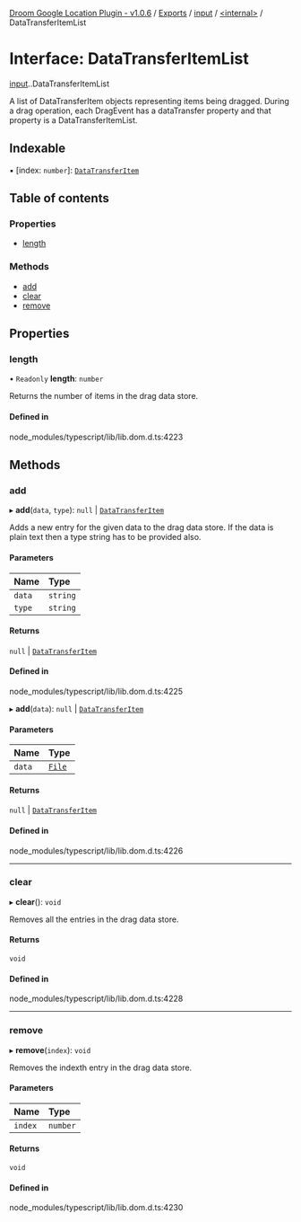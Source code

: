 [Droom Google Location Plugin - v1.0.6](../README.md) / [Exports](../modules.md) / [input](../modules/input.md) / [<internal\>](../modules/input._internal_.md) / DataTransferItemList

# Interface: DataTransferItemList

[input](../modules/input.md).[<internal>](../modules/input._internal_.md).DataTransferItemList

A list of DataTransferItem objects representing items being dragged. During a drag operation, each DragEvent has a dataTransfer property and that property is a DataTransferItemList.

## Indexable

▪ [index: `number`]: [`DataTransferItem`](../modules/input._internal_.md#datatransferitem)

## Table of contents

### Properties

- [length](input._internal_.DataTransferItemList.md#length)

### Methods

- [add](input._internal_.DataTransferItemList.md#add)
- [clear](input._internal_.DataTransferItemList.md#clear)
- [remove](input._internal_.DataTransferItemList.md#remove)

## Properties

### length

• `Readonly` **length**: `number`

Returns the number of items in the drag data store.

#### Defined in

node_modules/typescript/lib/lib.dom.d.ts:4223

## Methods

### add

▸ **add**(`data`, `type`): ``null`` \| [`DataTransferItem`](../modules/input._internal_.md#datatransferitem)

Adds a new entry for the given data to the drag data store. If the data is plain text then a type string has to be provided also.

#### Parameters

| Name | Type |
| :------ | :------ |
| `data` | `string` |
| `type` | `string` |

#### Returns

``null`` \| [`DataTransferItem`](../modules/input._internal_.md#datatransferitem)

#### Defined in

node_modules/typescript/lib/lib.dom.d.ts:4225

▸ **add**(`data`): ``null`` \| [`DataTransferItem`](../modules/input._internal_.md#datatransferitem)

#### Parameters

| Name | Type |
| :------ | :------ |
| `data` | [`File`](../modules/input._internal_.md#file) |

#### Returns

``null`` \| [`DataTransferItem`](../modules/input._internal_.md#datatransferitem)

#### Defined in

node_modules/typescript/lib/lib.dom.d.ts:4226

___

### clear

▸ **clear**(): `void`

Removes all the entries in the drag data store.

#### Returns

`void`

#### Defined in

node_modules/typescript/lib/lib.dom.d.ts:4228

___

### remove

▸ **remove**(`index`): `void`

Removes the indexth entry in the drag data store.

#### Parameters

| Name | Type |
| :------ | :------ |
| `index` | `number` |

#### Returns

`void`

#### Defined in

node_modules/typescript/lib/lib.dom.d.ts:4230
